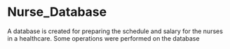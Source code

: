 # Nurse_Database
A database is created for preparing the schedule and salary for the nurses in a healthcare.
Some operations were performed on the database
